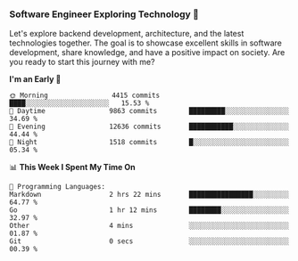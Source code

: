 ### Software Engineer Exploring Technology 🚀 

Let's explore backend development, architecture, and the latest technologies together. The goal is to showcase excellent skills in software development, share knowledge, and have a positive impact on society. Are you ready to start this journey with me?

<!--START_SECTION:waka-->
**I'm an Early 🐤** 

```text
🌞 Morning                4415 commits        ████░░░░░░░░░░░░░░░░░░░░░   15.53 % 
🌆 Daytime                9863 commits        █████████░░░░░░░░░░░░░░░░   34.69 % 
🌃 Evening                12636 commits       ███████████░░░░░░░░░░░░░░   44.44 % 
🌙 Night                  1518 commits        █░░░░░░░░░░░░░░░░░░░░░░░░   05.34 % 
```


📊 **This Week I Spent My Time On** 

```text
💬 Programming Languages: 
Markdown                 2 hrs 22 mins       ████████████████░░░░░░░░░   64.77 % 
Go                       1 hr 12 mins        ████████░░░░░░░░░░░░░░░░░   32.97 % 
Other                    4 mins              ░░░░░░░░░░░░░░░░░░░░░░░░░   01.87 % 
Git                      0 secs              ░░░░░░░░░░░░░░░░░░░░░░░░░   00.39 % 
```


<!--END_SECTION:waka-->
